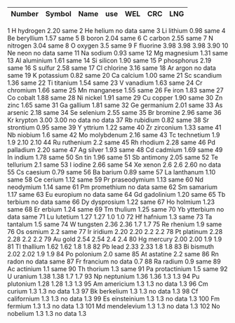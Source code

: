 | Number | Symbol |	Name	| use |	WEL |	CRC |	LNG |
|---|---|---|---|---|---|---|
1	H	hydrogen	2.20	same
2	He	helium	no data	same
3	Li	lithium	0.98	same
4	Be	beryllium	1.57	same
5	B	boron	2.04	same
6	C	carbon	2.55	same
7	N	nitrogen	3.04	same
8	O	oxygen	3.5	same
9	F	fluorine	3.98	3.98	3.98	3.90
10	Ne	neon	no data	same
11	Na	sodium	0.93	same
12	Mg	magnesium	1.31	same
13	Al	aluminium	1.61	same
14	Si	silicon	1.90	same
15	P	phosphorus	2.19	same
16	S	sulfur	2.58	same
17	Cl	chlorine	3.16	same
18	Ar	argon	no data	same
19	K	potassium	0.82	same
20	Ca	calcium	1.00	same
21	Sc	scandium	1.36	same
22	Ti	titanium	1.54	same
23	V	vanadium	1.63	same
24	Cr	chromium	1.66	same
25	Mn	manganese	1.55	same
26	Fe	iron	1.83	same
27	Co	cobalt	1.88	same
28	Ni	nickel	1.91	same
29	Cu	copper	1.90	same
30	Zn	zinc	1.65	same
31	Ga	gallium	1.81	same
32	Ge	germanium	2.01	same
33	As	arsenic	2.18	same
34	Se	selenium	2.55	same
35	Br	bromine	2.96	same
36	Kr	krypton	3.00	3.00	no data	no data
37	Rb	rubidium	0.82	same
38	Sr	strontium	0.95	same
39	Y	yttrium	1.22	same
40	Zr	zirconium	1.33	same
41	Nb	niobium	1.6	same
42	Mo	molybdenum	2.16	same
43	Tc	technetium	1.9	1.9	2.10	2.10
44	Ru	ruthenium	2.2	same
45	Rh	rhodium	2.28	same
46	Pd	palladium	2.20	same
47	Ag	silver	1.93	same
48	Cd	cadmium	1.69	same
49	In	indium	1.78	same
50	Sn	tin	1.96	same
51	Sb	antimony	2.05	same
52	Te	tellurium	2.1	same
53	I	iodine	2.66	same
54	Xe	xenon	2.6	2.6	2.60	no data
55	Cs	caesium	0.79	same
56	Ba	barium	0.89	same
57	La	lanthanum	1.10	same
58	Ce	cerium	1.12	same
59	Pr	praseodymium	1.13	same
60	Nd	neodymium	1.14	same
61	Pm	promethium	no data	same
62	Sm	samarium	1.17	same
63	Eu	europium	no data	same
64	Gd	gadolinium	1.20	same
65	Tb	terbium	no data	same
66	Dy	dysprosium	1.22	same
67	Ho	holmium	1.23	same
68	Er	erbium	1.24	same
69	Tm	thulium	1.25	same
70	Yb	ytterbium	no data	same
71	Lu	lutetium	1.27	1.27	1.0	1.0
72	Hf	hafnium	1.3	same
73	Ta	tantalum	1.5	same
74	W	tungsten	2.36	2.36	1.7	1.7
75	Re	rhenium	1.9	same
76	Os	osmium	2.2	same
77	Ir	iridium	2.20	2.20	2.2	2.2
78	Pt	platinum	2.28	2.28	2.2	2.2
79	Au	gold	2.54	2.54	2.4	2.4
80	Hg	mercury	2.00	2.00	1.9	1.9
81	Tl	thallium	1.62	1.62	1.8	1.8
82	Pb	lead	2.33	2.33	1.8	1.8
83	Bi	bismuth	2.02	2.02	1.9	1.9
84	Po	polonium	2.0	same
85	At	astatine	2.2	same
86	Rn	radon	no data	same
87	Fr	francium	no data	0.7
88	Ra	radium	0.9	same
89	Ac	actinium	1.1	same
90	Th	thorium	1.3	same
91	Pa	protactinium	1.5	same
92	U	uranium	1.38	1.38	1.7	1.7
93	Np	neptunium	1.36	1.36	1.3	1.3
94	Pu	plutonium	1.28	1.28	1.3	1.3
95	Am	americium	1.3	1.3	no data	1.3
96	Cm	curium	1.3	1.3	no data	1.3
97	Bk	berkelium	1.3	1.3	no data	1.3
98	Cf	californium	1.3	1.3	no data	1.3
99	Es	einsteinium	1.3	1.3	no data	1.3
100	Fm	fermium	1.3	1.3	no data	1.3
101	Md	mendelevium	1.3	1.3	no data	1.3
102	No	nobelium	1.3	1.3	no data	1.3
